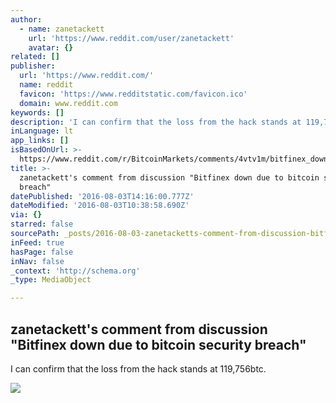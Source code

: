 ```yaml
---
author:
  - name: zanetackett
    url: 'https://www.reddit.com/user/zanetackett'
    avatar: {}
related: []
publisher:
  url: 'https://www.reddit.com/'
  name: reddit
  favicon: 'https://www.redditstatic.com/favicon.ico'
  domain: www.reddit.com
keywords: []
description: 'I can confirm that the loss from the hack stands at 119,756btc.'
inLanguage: lt
app_links: []
isBasedOnUrl: >-
  https://www.reddit.com/r/BitcoinMarkets/comments/4vtv1m/bitfinex_down_due_to_bitcoin_security_breach/d61oetn
title: >-
  zanetackett's comment from discussion "Bitfinex down due to bitcoin security
  breach"
datePublished: '2016-08-03T14:16:00.777Z'
dateModified: '2016-08-03T10:38:58.690Z'
via: {}
starred: false
sourcePath: _posts/2016-08-03-zanetacketts-comment-from-discussion-bitfinex-down-due-to.md
inFeed: true
hasPage: false
inNav: false
_context: 'http://schema.org'
_type: MediaObject

---
```

<article style=""><h1>zanetackett's comment from discussion "Bitfinex down due to bitcoin security breach"</h1><p>I can confirm that the loss from the hack stands at 119,756btc.</p><img src="https://www.redditstatic.com/icon.png" /></article>